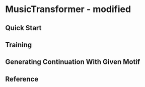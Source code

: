 # MusicTransformer - modified


## Quick Start

## Training

## Generating Continuation With Given Motif

## Reference